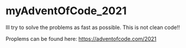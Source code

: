 # myAdventOfCode_2021
Ill try to solve the problems as fast as possible. This is not clean code!!

Proplems can be found here:
https://adventofcode.com/2021
